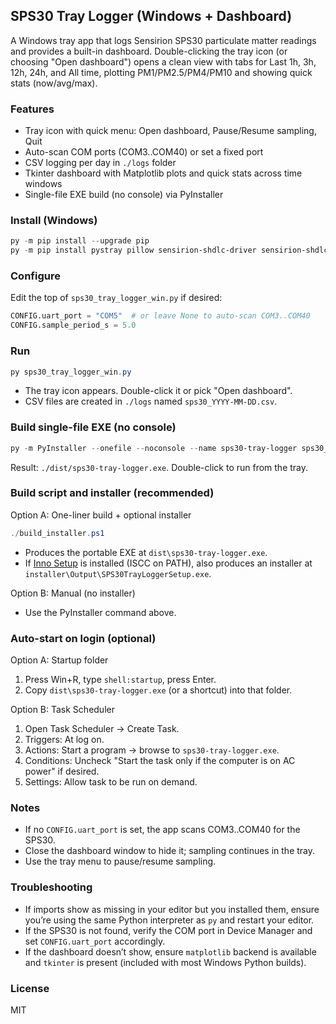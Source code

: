 ## SPS30 Tray Logger (Windows + Dashboard)

A Windows tray app that logs Sensirion SPS30 particulate matter readings and provides a built-in dashboard. Double-clicking the tray icon (or choosing "Open dashboard") opens a clean view with tabs for Last 1h, 3h, 12h, 24h, and All time, plotting PM1/PM2.5/PM4/PM10 and showing quick stats (now/avg/max).

### Features
- Tray icon with quick menu: Open dashboard, Pause/Resume sampling, Quit
- Auto-scan COM ports (COM3..COM40) or set a fixed port
- CSV logging per day in `./logs` folder
- Tkinter dashboard with Matplotlib plots and quick stats across time windows
- Single-file EXE build (no console) via PyInstaller

### Install (Windows)
```powershell
py -m pip install --upgrade pip
py -m pip install pystray pillow sensirion-shdlc-driver sensirion-shdlc-sps matplotlib pyinstaller
```

### Configure
Edit the top of `sps30_tray_logger_win.py` if desired:
```python
CONFIG.uart_port = "COM5"  # or leave None to auto-scan COM3..COM40
CONFIG.sample_period_s = 5.0
```

### Run
```powershell
py sps30_tray_logger_win.py
```
- The tray icon appears. Double-click it or pick "Open dashboard".
- CSV files are created in `./logs` named `sps30_YYYY-MM-DD.csv`.

### Build single-file EXE (no console)
```powershell
py -m PyInstaller --onefile --noconsole --name sps30-tray-logger sps30_tray_logger_win.py
```
Result: `./dist/sps30-tray-logger.exe`. Double-click to run from the tray.

### Build script and installer (recommended)
Option A: One-liner build + optional installer
```powershell
./build_installer.ps1
```
- Produces the portable EXE at `dist\sps30-tray-logger.exe`.
- If [Inno Setup](https://jrsoftware.org/isinfo.php) is installed (ISCC on PATH), also produces an installer at `installer\Output\SPS30TrayLoggerSetup.exe`.

Option B: Manual (no installer)
- Use the PyInstaller command above.

### Auto-start on login (optional)
Option A: Startup folder
1. Press Win+R, type `shell:startup`, press Enter.
2. Copy `dist\sps30-tray-logger.exe` (or a shortcut) into that folder.

Option B: Task Scheduler
1. Open Task Scheduler → Create Task.
2. Triggers: At log on.
3. Actions: Start a program → browse to `sps30-tray-logger.exe`.
4. Conditions: Uncheck "Start the task only if the computer is on AC power" if desired.
5. Settings: Allow task to be run on demand.

### Notes
- If no `CONFIG.uart_port` is set, the app scans COM3..COM40 for the SPS30.
- Close the dashboard window to hide it; sampling continues in the tray.
- Use the tray menu to pause/resume sampling.

### Troubleshooting
- If imports show as missing in your editor but you installed them, ensure you’re using the same Python interpreter as `py` and restart your editor.
- If the SPS30 is not found, verify the COM port in Device Manager and set `CONFIG.uart_port` accordingly.
- If the dashboard doesn’t show, ensure `matplotlib` backend is available and `tkinter` is present (included with most Windows Python builds).

### License
MIT


